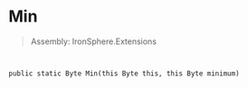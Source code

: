﻿

# Min

> Assembly: IronSphere.Extensions



```


public static Byte Min(this Byte this, this Byte minimum)
```
